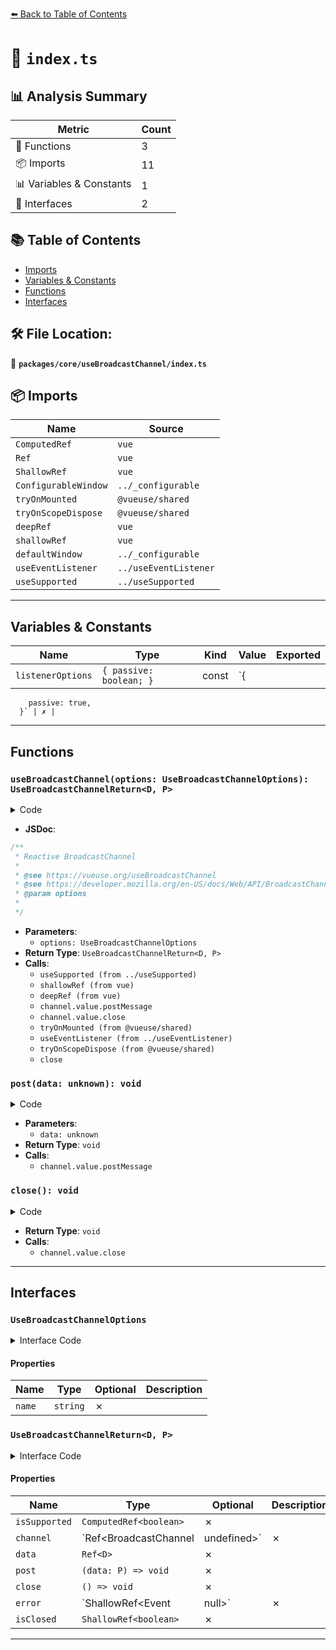 [⬅️ Back to Table of Contents](../../../index.md)

# 📄 `index.ts`

## 📊 Analysis Summary

| Metric | Count |
|--------|-------|
| 🔧 Functions | 3 |
| 📦 Imports | 11 |
| 📊 Variables & Constants | 1 |
| 📐 Interfaces | 2 |

## 📚 Table of Contents

- [Imports](#imports)
- [Variables & Constants](#variables-constants)
- [Functions](#functions)
- [Interfaces](#interfaces)

## 🛠️ File Location:
📂 **`packages/core/useBroadcastChannel/index.ts`**

## 📦 Imports

| Name | Source |
|------|--------|
| `ComputedRef` | `vue` |
| `Ref` | `vue` |
| `ShallowRef` | `vue` |
| `ConfigurableWindow` | `../_configurable` |
| `tryOnMounted` | `@vueuse/shared` |
| `tryOnScopeDispose` | `@vueuse/shared` |
| `deepRef` | `vue` |
| `shallowRef` | `vue` |
| `defaultWindow` | `../_configurable` |
| `useEventListener` | `../useEventListener` |
| `useSupported` | `../useSupported` |


---

## Variables & Constants

| Name | Type | Kind | Value | Exported |
|------|------|------|-------|----------|
| `listenerOptions` | `{ passive: boolean; }` | const | `{
        passive: true,
      }` | ✗ |


---

## Functions

### `useBroadcastChannel(options: UseBroadcastChannelOptions): UseBroadcastChannelReturn<D, P>`

<details><summary>Code</summary>

```ts
export function useBroadcastChannel<D, P>(options: UseBroadcastChannelOptions): UseBroadcastChannelReturn<D, P> {
  const {
    name,
    window = defaultWindow,
  } = options

  const isSupported = useSupported(() => window && 'BroadcastChannel' in window)
  const isClosed = shallowRef(false)

  const channel = deepRef<BroadcastChannel | undefined>()
  const data = deepRef()
  const error = shallowRef<Event | null>(null)

  const post = (data: unknown) => {
    if (channel.value)
      channel.value.postMessage(data)
  }

  const close = () => {
    if (channel.value)
      channel.value.close()
    isClosed.value = true
  }

  if (isSupported.value) {
    tryOnMounted(() => {
      error.value = null
      channel.value = new BroadcastChannel(name)

      const listenerOptions = {
        passive: true,
      }

      useEventListener(channel, 'message', (e: MessageEvent) => {
        data.value = e.data
      }, listenerOptions)

      useEventListener(channel, 'messageerror', (e: MessageEvent) => {
        error.value = e
      }, listenerOptions)

      useEventListener(channel, 'close', () => {
        isClosed.value = true
      }, listenerOptions)
    })
  }

  tryOnScopeDispose(() => {
    close()
  })

  return {
    isSupported,
    channel,
    data,
    post,
    close,
    error,
    isClosed,
  }
}
```
</details>

- **JSDoc**:
```ts
/**
 * Reactive BroadcastChannel
 *
 * @see https://vueuse.org/useBroadcastChannel
 * @see https://developer.mozilla.org/en-US/docs/Web/API/BroadcastChannel
 * @param options
 *
 */
```

- **Parameters**:
  - `options: UseBroadcastChannelOptions`
- **Return Type**: `UseBroadcastChannelReturn<D, P>`
- **Calls**:
  - `useSupported (from ../useSupported)`
  - `shallowRef (from vue)`
  - `deepRef (from vue)`
  - `channel.value.postMessage`
  - `channel.value.close`
  - `tryOnMounted (from @vueuse/shared)`
  - `useEventListener (from ../useEventListener)`
  - `tryOnScopeDispose (from @vueuse/shared)`
  - `close`
### `post(data: unknown): void`

<details><summary>Code</summary>

```ts
(data: unknown) => {
    if (channel.value)
      channel.value.postMessage(data)
  }
```
</details>

- **Parameters**:
  - `data: unknown`
- **Return Type**: `void`
- **Calls**:
  - `channel.value.postMessage`
### `close(): void`

<details><summary>Code</summary>

```ts
() => {
    if (channel.value)
      channel.value.close()
    isClosed.value = true
  }
```
</details>

- **Return Type**: `void`
- **Calls**:
  - `channel.value.close`

---

## Interfaces

### `UseBroadcastChannelOptions`

<details><summary>Interface Code</summary>

```ts
export interface UseBroadcastChannelOptions extends ConfigurableWindow {
  /**
   * The name of the channel.
   */
  name: string
}
```
</details>

#### Properties

| Name | Type | Optional | Description |
|------|------|----------|-------------|
| `name` | `string` | ✗ |  |

### `UseBroadcastChannelReturn<D, P>`

<details><summary>Interface Code</summary>

```ts
export interface UseBroadcastChannelReturn<D, P> {
  isSupported: ComputedRef<boolean>
  channel: Ref<BroadcastChannel | undefined>
  data: Ref<D>
  post: (data: P) => void
  close: () => void
  error: ShallowRef<Event | null>
  isClosed: ShallowRef<boolean>
}
```
</details>

#### Properties

| Name | Type | Optional | Description |
|------|------|----------|-------------|
| `isSupported` | `ComputedRef<boolean>` | ✗ |  |
| `channel` | `Ref<BroadcastChannel | undefined>` | ✗ |  |
| `data` | `Ref<D>` | ✗ |  |
| `post` | `(data: P) => void` | ✗ |  |
| `close` | `() => void` | ✗ |  |
| `error` | `ShallowRef<Event | null>` | ✗ |  |
| `isClosed` | `ShallowRef<boolean>` | ✗ |  |


---